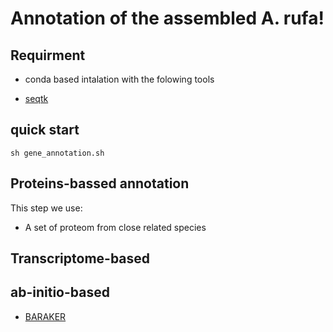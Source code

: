 # Annotation of the assembled A. rufa!

## Requirment
- conda based intalation with the folowing tools

- [seqtk](https://github.com/lh3/seqtk)

## quick start
```
sh gene_annotation.sh
```
## Proteins-bassed annotation
This step we use:
- A set of proteom from close related species 

## Transcriptome-based

## ab-initio-based

- [BARAKER](https://github.com/Gaius-Augustus/BRAKER)